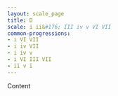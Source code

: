 ```yaml
---
layout: scale_page
title: D
scale: i ii&#176; III iv v VI VII
common-progressions:
- i VI VII
- i iv VII
- i iv v
- i VI III VII
- ii v i
---
```


Content